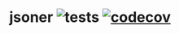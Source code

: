 # jsoner ![tests](https://github.com/jgthomas/jsoner/workflows/tests/badge.svg) [![codecov](https://codecov.io/gh/jgthomas/jsoner/branch/master/graph/badge.svg?token=1O86VDRF9H)](https://codecov.io/gh/jgthomas/jsoner)
